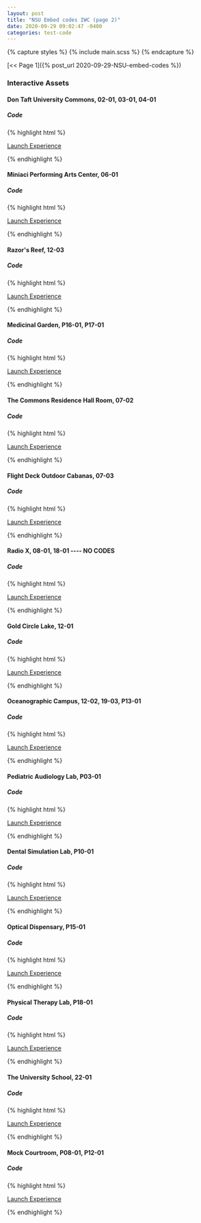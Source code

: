 ```yaml
---
layout: post
title: "NSU Embed codes IWC (page 2)"
date: 2020-09-29 09:02:47 -0400
categories: test-code
---
```


{% capture styles %}
{% include main.scss %}
{% endcapture %}

<style>
{{ styles | scssify }}
</style>

[<< Page 1]({% post_url 2020-09-29-NSU-embed-codes %})

### Interactive Assets

#### Don Taft University Commons, 02-01, 03-01, 04-01

<!-- <a alt="Launch Experience" href="https://www.youvisit.com/#/vte/?data-platform=v&data-link-type=immersive&data-inst=62610&data-type=inline-embed&data-image-width=100%&data-image-height=100%&data-loc=143141&data-ims-hide-panels=1">Launch Experience</a> -->

##### Code

{% highlight html %}

<a alt="Launch Experience" href="https://www.youvisit.com/#/vte/?data-platform=v&data-link-type=immersive&data-inst=62610&data-type=inline-embed&data-image-width=100%&data-image-height=100%&data-loc=143141&data-ims-hide-panels=1">Launch Experience</a>

<script
  async="async"
  defer="defer"
  src="https://www.youvisit.com/tour/Embed/js3"
> </script>

{% endhighlight %}

#### Miniaci Performing Arts Center, 06-01

<!-- <a alt="Launch Experience" href="https://www.youvisit.com/#/vte/?data-platform=v&data-link-type=immersive&data-inst=62610&data-type=inline-embed&data-image-width=100%&data-image-height=100%&data-loc=143143&data-ims-hide-panels=1">Launch Experience</a> -->

##### Code

{% highlight html %}

<a alt="Launch Experience" href="https://www.youvisit.com/#/vte/?data-platform=v&data-link-type=immersive&data-inst=62610&data-type=inline-embed&data-image-width=100%&data-image-height=100%&data-loc=143143&data-ims-hide-panels=1">Launch Experience</a>

<script
  async="async"
  defer="defer"
  src="https://www.youvisit.com/tour/Embed/js3"
> </script>

{% endhighlight %}

#### Razor's Reef, 12-03

<!-- <a alt="Launch Experience" href="https://www.youvisit.com/#/vte/?data-platform=v&data-link-type=immersive&data-inst=62610&data-type=inline-embed&data-image-width=100%&data-image-height=100%&data-loc=143145&data-ims-hide-panels=1">Launch Experience</a> -->

##### Code

{% highlight html %}

<a alt="Launch Experience" href="https://www.youvisit.com/#/vte/?data-platform=v&data-link-type=immersive&data-inst=62610&data-type=inline-embed&data-image-width=100%&data-image-height=100%&data-loc=143145&data-ims-hide-panels=1">Launch Experience</a>

<script
  async="async"
  defer="defer"
  src="https://www.youvisit.com/tour/Embed/js3"
> </script>

{% endhighlight %}

#### Medicinal Garden, P16-01, P17-01

<!-- <a alt="Launch Experience" href="https://www.youvisit.com/#/vte/?data-platform=v&data-link-type=immersive&data-inst=62610&data-type=inline-embed&data-image-width=100%&data-image-height=100%&data-loc=143148&data-ims-hide-panels=1">Launch Experience</a> -->

##### Code

{% highlight html %}

<a alt="Launch Experience" href="https://www.youvisit.com/#/vte/?data-platform=v&data-link-type=immersive&data-inst=62610&data-type=inline-embed&data-image-width=100%&data-image-height=100%&data-loc=143148&data-ims-hide-panels=1">Launch Experience</a>

<script
  async="async"
  defer="defer"
  src="https://www.youvisit.com/tour/Embed/js3"
> </script>

{% endhighlight %}

#### The Commons Residence Hall Room, 07-02

<!-- <a alt="Launch Experience" href="https://www.youvisit.com/#/vte/?data-platform=v&data-link-type=immersive&data-inst=62610&data-type=inline-embed&data-image-width=100%&data-image-height=100%&data-loc=143152&data-ims-hide-panels=1">Launch Experience</a> -->

##### Code

{% highlight html %}

<a alt="Launch Experience" href="https://www.youvisit.com/#/vte/?data-platform=v&data-link-type=immersive&data-inst=62610&data-type=inline-embed&data-image-width=100%&data-image-height=100%&data-loc=143152&data-ims-hide-panels=1">Launch Experience</a>

<script
  async="async"
  defer="defer"
  src="https://www.youvisit.com/tour/Embed/js3"
> </script>

{% endhighlight %}

#### Flight Deck Outdoor Cabanas, 07-03

<!-- <a alt="Launch Experience" href="https://www.youvisit.com/#/vte/?data-platform=v&data-link-type=immersive&data-inst=62610&data-type=inline-embed&data-image-width=100%&data-image-height=100%&data-loc=143153&data-ims-hide-panels=1">Launch Experience</a> -->

##### Code

{% highlight html %}

<a alt="Launch Experience" href="https://www.youvisit.com/#/vte/?data-platform=v&data-link-type=immersive&data-inst=62610&data-type=inline-embed&data-image-width=100%&data-image-height=100%&data-loc=143153&data-ims-hide-panels=1">Launch Experience</a>

<script
  async="async"
  defer="defer"
  src="https://www.youvisit.com/tour/Embed/js3"
> </script>

{% endhighlight %}

#### Radio X, 08-01, 18-01 ---- NO CODES

<!-- <a alt="Launch Experience" href="https://www.youvisit.com/#/vte/?data-platform=v&data-link-type=immersive&data-inst=62610&data-image-width=100%&data-image-height=100%&data-loc=143128&data-ims-hide-panels=1">Launch Experience</a> -->

##### Code

{% highlight html %}

<a alt="Launch Experience" href="https://www.youvisit.com/#/vte/?data-platform=v&data-link-type=immersive&data-inst=62610&data-image-width=100%&data-image-height=100%&data-loc=143128&data-ims-hide-panels=1">Launch Experience</a>

<script
  async="async"
  defer="defer"
  src="https://www.youvisit.com/tour/Embed/js3"
> </script>

{% endhighlight %}

#### Gold Circle Lake, 12-01

<!-- <a alt="Launch Experience" href="https://www.youvisit.com/#/vte/?data-platform=v&data-link-type=immersive&data-inst=62610&data-type=inline-embed&data-image-width=100%&data-image-height=100%&data-loc=143157&data-ims-hide-panels=1">Launch Experience</a> -->

##### Code

{% highlight html %}

<a alt="Launch Experience" href="https://www.youvisit.com/#/vte/?data-platform=v&data-link-type=immersive&data-inst=62610&data-type=inline-embed&data-image-width=100%&data-image-height=100%&data-loc=143157&data-ims-hide-panels=1">Launch Experience</a>

<script
  async="async"
  defer="defer"
  src="https://www.youvisit.com/tour/Embed/js3"
> </script>

{% endhighlight %}

#### Oceanographic Campus, 12-02, 19-03, P13-01

<!-- <a alt="Launch Experience" href="https://www.youvisit.com/#/vte/?data-platform=v&data-link-type=immersive&data-inst=62610&data-type=inline-embed&data-image-width=100%&data-image-height=100%&data-loc=143158&data-ims-hide-panels=1">Launch Experience</a> -->

##### Code

{% highlight html %}

<a alt="Launch Experience" href="https://www.youvisit.com/#/vte/?data-platform=v&data-link-type=immersive&data-inst=62610&data-type=inline-embed&data-image-width=100%&data-image-height=100%&data-loc=143158&data-ims-hide-panels=1">Launch Experience</a>

<script
  async="async"
  defer="defer"
  src="https://www.youvisit.com/tour/Embed/js3"
> </script>

{% endhighlight %}

#### Pediatric Audiology Lab, P03-01

<!-- <a alt="Launch Experience" href="https://www.youvisit.com/#/vte/?data-platform=v&data-link-type=immersive&data-inst=62610&data-type=inline-embed&data-image-width=100%&data-image-height=100%&data-loc=143159&data-ims-hide-panels=1">Launch Experience</a> -->

##### Code

{% highlight html %}

<a alt="Launch Experience" href="https://www.youvisit.com/#/vte/?data-platform=v&data-link-type=immersive&data-inst=62610&data-type=inline-embed&data-image-width=100%&data-image-height=100%&data-loc=143159&data-ims-hide-panels=1">Launch Experience</a>

<script
  async="async"
  defer="defer"
  src="https://www.youvisit.com/tour/Embed/js3"
> </script>

{% endhighlight %}

#### Dental Simulation Lab, P10-01

<!-- <a alt="Launch Experience" href="https://www.youvisit.com/#/vte/?data-platform=v&data-link-type=immersive&data-inst=62610&data-type=inline-embed&data-image-width=100%&data-image-height=100%&data-loc=143160&data-ims-hide-panels=1">Launch Experience</a> -->

##### Code

{% highlight html %}

<a alt="Launch Experience" href="https://www.youvisit.com/#/vte/?data-platform=v&data-link-type=immersive&data-inst=62610&data-type=inline-embed&data-image-width=100%&data-image-height=100%&data-loc=143160&data-ims-hide-panels=1">Launch Experience</a>

<script
  async="async"
  defer="defer"
  src="https://www.youvisit.com/tour/Embed/js3"
> </script>

{% endhighlight %}

#### Optical Dispensary, P15-01

<!-- <a alt="Launch Experience" href="https://www.youvisit.com/#/vte/?data-platform=v&data-link-type=immersive&data-inst=62610&data-type=inline-embed&data-image-width=100%&data-image-height=100%&data-loc=143163&data-ims-hide-panels=1">Launch Experience</a> -->

##### Code

{% highlight html %}

<a alt="Launch Experience" href="https://www.youvisit.com/#/vte/?data-platform=v&data-link-type=immersive&data-inst=62610&data-type=inline-embed&data-image-width=100%&data-image-height=100%&data-loc=143163&data-ims-hide-panels=1">Launch Experience</a>

<script
  async="async"
  defer="defer"
  src="https://www.youvisit.com/tour/Embed/js3"
> </script>

{% endhighlight %}

#### Physical Therapy Lab, P18-01

<!-- <a alt="Launch Experience" href="https://www.youvisit.com/#/vte/?data-platform=v&data-link-type=immersive&data-inst=62610&data-type=inline-embed&data-image-width=100%&data-image-height=100%&data-loc=143164&data-ims-hide-panels=1">Launch Experience</a> -->

##### Code

{% highlight html %}

<a alt="Launch Experience" href="https://www.youvisit.com/#/vte/?data-platform=v&data-link-type=immersive&data-inst=62610&data-type=inline-embed&data-image-width=100%&data-image-height=100%&data-loc=143164&data-ims-hide-panels=1">Launch Experience</a>

<script
  async="async"
  defer="defer"
  src="https://www.youvisit.com/tour/Embed/js3"
> </script>

{% endhighlight %}

#### The University School, 22-01

<!-- <a alt="Launch Experience" href="https://www.youvisit.com/#/vte/?data-platform=v&data-link-type=immersive&data-inst=62610&data-type=inline-embed&data-image-width=100%&data-image-height=100%&data-loc=143165&data-ims-hide-panels=1">Launch Experience</a> -->

##### Code

{% highlight html %}

<a alt="Launch Experience" href="https://www.youvisit.com/#/vte/?data-platform=v&data-link-type=immersive&data-inst=62610&data-type=inline-embed&data-image-width=100%&data-image-height=100%&data-loc=143165&data-ims-hide-panels=1">Launch Experience</a>

<script
  async="async"
  defer="defer"
  src="https://www.youvisit.com/tour/Embed/js3"
> </script>

{% endhighlight %}

#### Mock Courtroom, P08-01, P12-01

<!-- <a alt="Launch Experience" href="https://www.youvisit.com/#/vte/?data-platform=v&data-link-type=immersive&data-inst=62610&data-type=inline-embed&data-image-width=100%&data-image-height=100%&data-loc=143142&data-ims-hide-panels=1">Launch Experience</a> -->

##### Code

{% highlight html %}

<a alt="Launch Experience" href="https://www.youvisit.com/#/vte/?data-platform=v&data-link-type=immersive&data-inst=62610&data-type=inline-embed&data-image-width=100%&data-image-height=100%&data-loc=143142&data-ims-hide-panels=1">Launch Experience</a>

<script
  async="async"
  defer="defer"
  src="https://www.youvisit.com/tour/Embed/js3"
> </script>

{% endhighlight %}

<script async="async" defer="defer" src="https://www.youvisit.com/tour/Embed/js3"></script>
